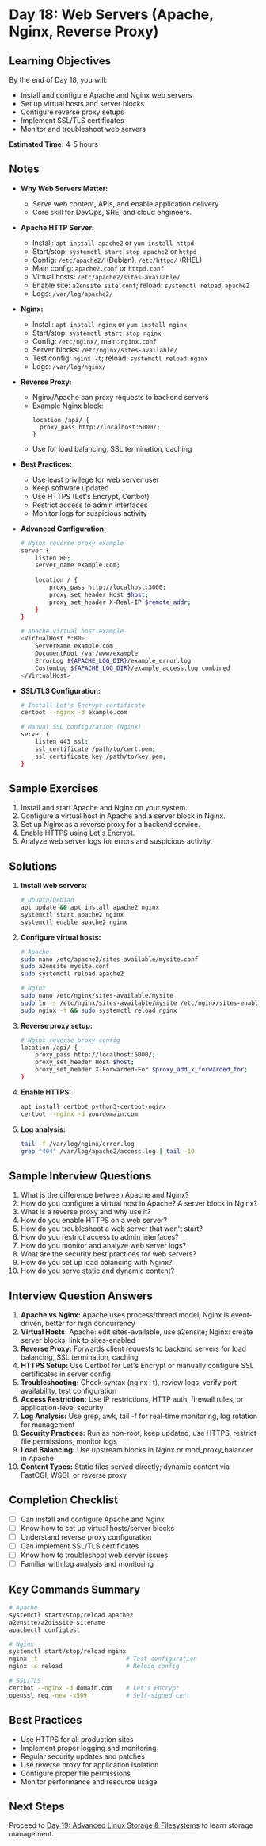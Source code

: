 # Day 18: Web Servers (Apache, Nginx, Reverse Proxy)

## Learning Objectives
By the end of Day 18, you will:
- Install and configure Apache and Nginx web servers
- Set up virtual hosts and server blocks
- Configure reverse proxy setups
- Implement SSL/TLS certificates
- Monitor and troubleshoot web servers

**Estimated Time:** 4-5 hours

## Notes
- **Why Web Servers Matter:**
  - Serve web content, APIs, and enable application delivery.
  - Core skill for DevOps, SRE, and cloud engineers.

- **Apache HTTP Server:**
  - Install: `apt install apache2` or `yum install httpd`
  - Start/stop: `systemctl start|stop apache2` or `httpd`
  - Config: `/etc/apache2/` (Debian), `/etc/httpd/` (RHEL)
  - Main config: `apache2.conf` or `httpd.conf`
  - Virtual hosts: `/etc/apache2/sites-available/`
  - Enable site: `a2ensite site.conf`; reload: `systemctl reload apache2`
  - Logs: `/var/log/apache2/`

- **Nginx:**
  - Install: `apt install nginx` or `yum install nginx`
  - Start/stop: `systemctl start|stop nginx`
  - Config: `/etc/nginx/`, main: `nginx.conf`
  - Server blocks: `/etc/nginx/sites-available/`
  - Test config: `nginx -t`; reload: `systemctl reload nginx`
  - Logs: `/var/log/nginx/`

- **Reverse Proxy:**
  - Nginx/Apache can proxy requests to backend servers
  - Example Nginx block:
    ```
    location /api/ {
      proxy_pass http://localhost:5000/;
    }
    ```
  - Use for load balancing, SSL termination, caching

- **Best Practices:**
  - Use least privilege for web server user
  - Keep software updated
  - Use HTTPS (Let's Encrypt, Certbot)
  - Restrict access to admin interfaces
  - Monitor logs for suspicious activity



- **Advanced Configuration:**
  ```bash
  # Nginx reverse proxy example
  server {
      listen 80;
      server_name example.com;
      
      location / {
          proxy_pass http://localhost:3000;
          proxy_set_header Host $host;
          proxy_set_header X-Real-IP $remote_addr;
      }
  }
  
  # Apache virtual host example
  <VirtualHost *:80>
      ServerName example.com
      DocumentRoot /var/www/example
      ErrorLog ${APACHE_LOG_DIR}/example_error.log
      CustomLog ${APACHE_LOG_DIR}/example_access.log combined
  </VirtualHost>
  ```

- **SSL/TLS Configuration:**
  ```bash
  # Install Let's Encrypt certificate
  certbot --nginx -d example.com
  
  # Manual SSL configuration (Nginx)
  server {
      listen 443 ssl;
      ssl_certificate /path/to/cert.pem;
      ssl_certificate_key /path/to/key.pem;
  }
  ```

## Sample Exercises
1. Install and start Apache and Nginx on your system.
2. Configure a virtual host in Apache and a server block in Nginx.
3. Set up Nginx as a reverse proxy for a backend service.
4. Enable HTTPS using Let's Encrypt.
5. Analyze web server logs for errors and suspicious activity.

## Solutions
1. **Install web servers:**
   ```bash
   # Ubuntu/Debian
   apt update && apt install apache2 nginx
   systemctl start apache2 nginx
   systemctl enable apache2 nginx
   ```

2. **Configure virtual hosts:**
   ```bash
   # Apache
   sudo nano /etc/apache2/sites-available/mysite.conf
   sudo a2ensite mysite.conf
   sudo systemctl reload apache2
   
   # Nginx
   sudo nano /etc/nginx/sites-available/mysite
   sudo ln -s /etc/nginx/sites-available/mysite /etc/nginx/sites-enabled/
   sudo nginx -t && sudo systemctl reload nginx
   ```

3. **Reverse proxy setup:**
   ```bash
   # Nginx reverse proxy config
   location /api/ {
       proxy_pass http://localhost:5000/;
       proxy_set_header Host $host;
       proxy_set_header X-Forwarded-For $proxy_add_x_forwarded_for;
   }
   ```

4. **Enable HTTPS:**
   ```bash
   apt install certbot python3-certbot-nginx
   certbot --nginx -d yourdomain.com
   ```

5. **Log analysis:**
   ```bash
   tail -f /var/log/nginx/error.log
   grep "404" /var/log/apache2/access.log | tail -10
   ```

## Sample Interview Questions
1. What is the difference between Apache and Nginx?
2. How do you configure a virtual host in Apache? A server block in Nginx?
3. What is a reverse proxy and why use it?
4. How do you enable HTTPS on a web server?
5. How do you troubleshoot a web server that won't start?
6. How do you restrict access to admin interfaces?
7. How do you monitor and analyze web server logs?
8. What are the security best practices for web servers?
9. How do you set up load balancing with Nginx?
10. How do you serve static and dynamic content?

## Interview Question Answers
1. **Apache vs Nginx:** Apache uses process/thread model; Nginx is event-driven, better for high concurrency
2. **Virtual Hosts:** Apache: edit sites-available, use a2ensite; Nginx: create server blocks, link to sites-enabled
3. **Reverse Proxy:** Forwards client requests to backend servers for load balancing, SSL termination, caching
4. **HTTPS Setup:** Use Certbot for Let's Encrypt or manually configure SSL certificates in server config
5. **Troubleshooting:** Check syntax (nginx -t), review logs, verify port availability, test configuration
6. **Access Restriction:** Use IP restrictions, HTTP auth, firewall rules, or application-level security
7. **Log Analysis:** Use grep, awk, tail -f for real-time monitoring, log rotation for management
8. **Security Practices:** Run as non-root, keep updated, use HTTPS, restrict file permissions, monitor logs
9. **Load Balancing:** Use upstream blocks in Nginx or mod_proxy_balancer in Apache
10. **Content Types:** Static files served directly; dynamic content via FastCGI, WSGI, or reverse proxy

## Completion Checklist
- [ ] Can install and configure Apache and Nginx
- [ ] Know how to set up virtual hosts/server blocks
- [ ] Understand reverse proxy configuration
- [ ] Can implement SSL/TLS certificates
- [ ] Know how to troubleshoot web server issues
- [ ] Familiar with log analysis and monitoring

## Key Commands Summary
```bash
# Apache
systemctl start/stop/reload apache2
a2ensite/a2dissite sitename
apachectl configtest

# Nginx
systemctl start/stop/reload nginx
nginx -t                         # Test configuration
nginx -s reload                  # Reload config

# SSL/TLS
certbot --nginx -d domain.com    # Let's Encrypt
openssl req -new -x509           # Self-signed cert
```

## Best Practices
- Use HTTPS for all production sites
- Implement proper logging and monitoring
- Regular security updates and patches
- Use reverse proxy for application isolation
- Configure proper file permissions
- Monitor performance and resource usage

## Next Steps
Proceed to [Day 19: Advanced Linux Storage & Filesystems](../Day_19/notes_and_exercises.md) to learn storage management.
